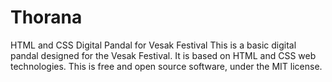 # Thorana 
HTML and CSS Digital Pandal for Vesak Festival
This is a basic digital pandal designed for the Vesak Festival. It is based on HTML and CSS web technologies. This is free and open source software, under the MIT license.
